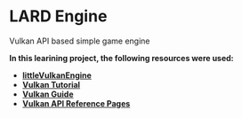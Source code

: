# LARD Engine
Vulkan API based simple game engine

<strong>In this learining project, the following resources were used:<strong/><br>
* <a href="https://github.com/blurrypiano/littleVulkanEngine">littleVulkanEngine</a> <br>
* <a href="https://vulkan-tutorial.com/">Vulkan Tutorial</a> <br>
* <a href="https://vkguide.dev/">Vulkan Guide</a> <br>
* <a href="https://vulkan.lunarg.com/doc/view/latest/windows/apispec.html">Vulkan API Reference Pages</a> <br>

